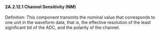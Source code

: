 #### 2A.2.12.1 Channel Sensitivity (NM)

Definition: This component transmits the nominal value that corresponds to one unit in the waveform data, that is, the effective resolution of the least significant bit of the ADC, and the polarity of the channel.
